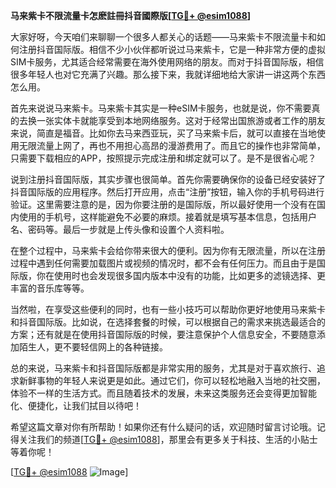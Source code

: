 **马来紫卡不限流量卡怎麽註冊抖音國際版[[TG💪+ @esim1088](https://t.me/s/esim1088)]**

大家好呀，今天咱们来聊聊一个很多人都关心的话题——马来紫卡不限流量卡和如何注册抖音国际版。相信不少小伙伴都听说过马来紫卡，它是一种非常方便的虚拟SIM卡服务，尤其适合经常需要在海外使用网络的朋友。而对于抖音国际版，相信很多年轻人也对它充满了兴趣。那么接下来，我就详细地给大家讲一讲这两个东西怎么用。

首先来说说马来紫卡。马来紫卡其实是一种eSIM卡服务，也就是说，你不需要真的去换一张实体卡就能享受到本地网络服务。这对于经常出国旅游或者工作的朋友来说，简直是福音。比如你去马来西亚玩，买了马来紫卡后，就可以直接在当地使用无限流量上网了，再也不用担心高昂的漫游费用了。而且它的操作也非常简单，只需要下载相应的APP，按照提示完成注册和绑定就可以了。是不是很省心呢？

说到注册抖音国际版，其实步骤也很简单。首先你需要确保你的设备已经安装好了抖音国际版的应用程序。然后打开应用，点击“注册”按钮，输入你的手机号码进行验证。这里需要注意的是，因为你要注册的是国际版，所以最好使用一个没有在国内使用的手机号，这样能避免不必要的麻烦。接着就是填写基本信息，包括用户名、密码等。最后一步就是上传头像和设置个人资料啦。

在整个过程中，马来紫卡会给你带来很大的便利。因为你有无限流量，所以在注册过程中遇到任何需要加载图片或视频的情况时，都不会有任何压力。而且由于是国际版，你在使用时也会发现很多国内版本中没有的功能，比如更多的滤镜选择、更丰富的音乐库等等。

当然啦，在享受这些便利的同时，也有一些小技巧可以帮助你更好地使用马来紫卡和抖音国际版。比如说，在选择套餐的时候，可以根据自己的需求来挑选最适合的方案；还有就是在使用抖音国际版的时候，要注意保护个人信息安全，不要随意添加陌生人，更不要轻信网上的各种链接。

总的来说，马来紫卡和抖音国际版都是非常实用的服务，尤其是对于喜欢旅行、追求新鲜事物的年轻人来说更是如此。通过它们，你可以轻松地融入当地的社交圈，体验不一样的生活方式。而且随着技术的发展，未来这类服务还会变得更加智能化、便捷化，让我们拭目以待吧！

希望这篇文章对你有所帮助！如果你还有什么疑问的话，欢迎随时留言讨论哦。记得关注我们的频道[[TG💪+ @esim1088](https://t.me/s/esim1088)]，那里会有更多关于科技、生活的小贴士等着你呢！

[[TG💪+ @esim1088](https://t.me/s/esim1088) ![Image](https://i.postimg.cc/4NQfJmqS/Snipaste-2025-05-13-00-14-12.png)]